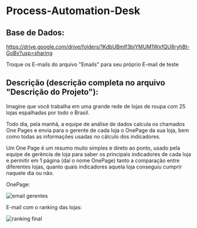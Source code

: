 # Process-Automation-Desk

## Base de Dados:
https://drive.google.com/drive/folders/1KdbUBmlf3bjYMUM1WxfQU8ryhBt-GoBv?usp=sharing

Troque os E-mails do arquivo "Emails" para seu próprio E-mail de teste

## Descrição (descrição completa no arquivo "Descrição do Projeto"):
Imagine que você trabalha em uma grande rede de lojas de roupa com 25 lojas espalhadas por todo o Brasil.

Todo dia, pela manhã, a equipe de análise de dados calcula os chamados One Pages e envia para o gerente de cada loja o OnePage da sua loja, bem como todas as informações usadas no cálculo dos indicadores.

Um One Page é um resumo muito simples e direto ao ponto, usado pela equipe de gerência de loja para saber os principais indicadores de cada loja e permitir em 1 página (daí o nome OnePage) tanto a comparação entre diferentes lojas, quanto quais indicadores aquela loja conseguiu cumprir naquele dia ou não.

OnePage:

![email gerentes](https://user-images.githubusercontent.com/67477751/211703687-a0b2602e-0171-4193-9687-de69bd488841.png)

E-mail com o ranking das lojas:

![ranking final](https://user-images.githubusercontent.com/67477751/211704692-026f7e14-9c05-4c6b-bc1e-5dee4f619f43.png)
